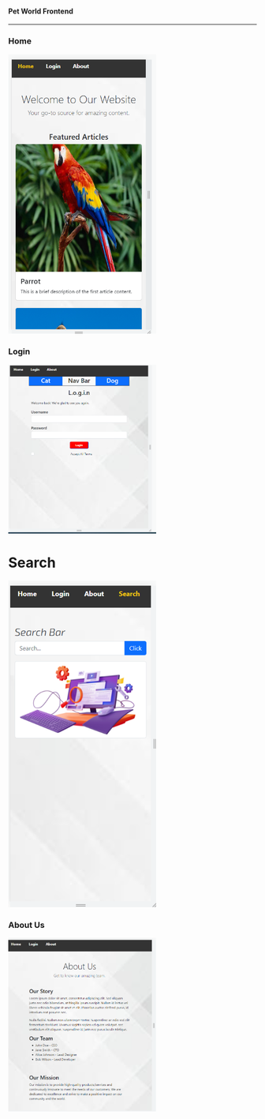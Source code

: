 #### Pet World Frontend

---

### Home

<img src="public/assests/ReadMeImg/Home Page.png" width="300" />

### Login

<img src="public/assests/ReadMeImg/Login Page.png" width="300" />

# Search

<img src="public/assests/ReadMeImg/Search Page.png" width="300" />

### About Us

<img src="public/assests/ReadMeImg/About page.png" width="300" />
